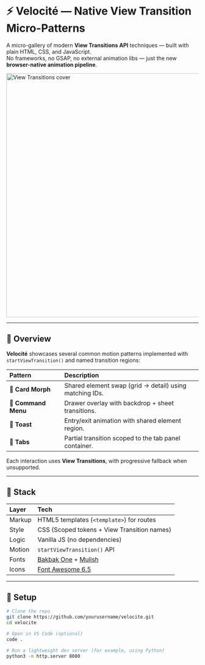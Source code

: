 # ⚡ Velocité — Native View Transition Micro-Patterns

A micro-gallery of modern **View Transitions API** techniques — built with plain HTML, CSS, and JavaScript.  
No frameworks, no GSAP, no external animation libs — just the new **browser-native animation pipeline**.

<img src="https://developer.chrome.com/docs/web-platform/view-transitions/cover.png" alt="View Transitions cover" width="640">

---

## 🧭 Overview

**Velocité** showcases several common motion patterns implemented with `startViewTransition()` and named transition regions:

| Pattern | Description |
|:--|:--|
| 🔄 **Card Morph** | Shared element swap (grid → detail) using matching IDs. |
| 🧭 **Command Menu** | Drawer overlay with backdrop + sheet transitions. |
| 🔔 **Toast** | Entry/exit animation with shared element region. |
| 🧩 **Tabs** | Partial transition scoped to the tab panel container. |

Each interaction uses **View Transitions**, with progressive fallback when unsupported.

---

## 🧱 Stack

| Layer | Tech |
|:--|:--|
| Markup | HTML5 templates (`<template>`) for routes |
| Style | CSS (Scoped tokens + View Transition names) |
| Logic | Vanilla JS (no dependencies) |
| Motion | `startViewTransition()` API |
| Fonts | [Bakbak One](https://fonts.google.com/specimen/Bakbak+One) + [Mulish](https://fonts.google.com/specimen/Mulish) |
| Icons | [Font Awesome 6.5](https://fontawesome.com/) |

---

## 🚀 Setup

```bash
# Clone the repo
git clone https://github.com/yourusername/velocite.git
cd velocite

# Open in VS Code (optional)
code .

# Run a lightweight dev server (for example, using Python)
python3 -m http.server 8080
